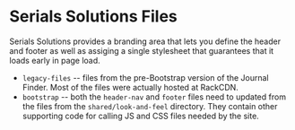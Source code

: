 # Serials Solutions Files

Serials Solutions provides a branding area that lets you define the header and footer as well as assiging a single stylesheet that guarantees that it loads early in page load.

- `legacy-files` -- files from the pre-Bootstrap version of the Journal Finder. Most of the files were actually hosted at RackCDN.
- `bootstrap` -- both the `header-nav` and `footer` files need to updated from the files from the `shared/look-and-feel` directory. They contain other supporting code for calling JS and CSS files needed by the site. 